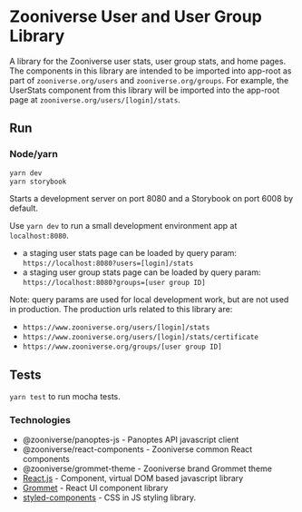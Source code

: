 # Zooniverse User and User Group Library

A library for the Zooniverse user stats, user group stats, and home pages. The components in this library are intended to be imported into app-root as part of `zooniverse.org/users` and `zooniverse.org/groups`. For example, the UserStats component from this library will be imported into the app-root page at `zooniverse.org/users/[login]/stats`.

<!-- ## Getting Started

Install the package from NPM:

```sh
npm i @zooniverse/user
```

and use it

```sh
import { UserStats } from '@zooniverse/user';
``` -->

## Run

### Node/yarn
```sh
yarn dev
yarn storybook
```

Starts a development server on port 8080 and a Storybook on port 6008 by default.

Use `yarn dev` to run a small development environment app at `localhost:8080`.

- a staging user stats page can be loaded by query param: `https://localhost:8080?users=[login]/stats`
- a staging user group stats page can be loaded by query param: `https://localhost:8080?groups=[user group ID]`

Note: query params are used for local development work, but are not used in production. The production urls related to this library are:

- `https://www.zooniverse.org/users/[login]/stats`
- `https://www.zooniverse.org/users/[login]/stats/certificate`
- `https://www.zooniverse.org/groups/[user group ID]`

## Tests

`yarn test` to run mocha tests.

<!-- ## Contributing

Components should be added to the `src/components` folder and an export to `src/index.js`. Each component should be tested, documented readme, and have a storybook example added. -->

### Technologies

- @zooniverse/panoptes-js - Panoptes API javascript client
- @zooniverse/react-components - Zooniverse common React components
- @zooniverse/grommet-theme - Zooniverse brand Grommet theme
- [React.js](https://reactjs.org/)  - Component, virtual DOM based javascript library
- [Grommet](https://v2.grommet.io/components) - React UI component library
- [styled-components](https://www.styled-components.com/) - CSS in JS styling library.

